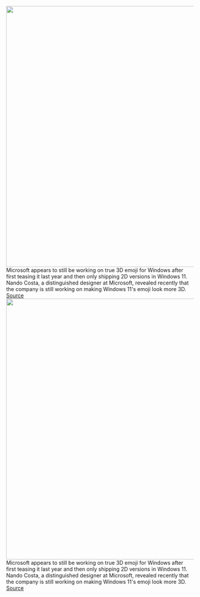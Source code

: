 <img src='https://cdn.vox-cdn.com/thumbor/n-9p_UOTRQ3cSUUiLp8dxb6O_sM=/0x0:1280x720/1200x800/filters:focal(538x258:742x462)/cdn.vox-cdn.com/uploads/chorus_image/image/70452325/3demoji.0.jpg' width='700px' /><br/>
Microsoft appears to still be working on true 3D emoji for Windows after first teasing it last year and then only shipping 2D versions in Windows 11. Nando Costa, a distinguished designer at Microsoft, revealed recently that the company is still working on making Windows 11's emoji look more 3D.
<a href='https://www.theverge.com/2022/1/31/22910171/microsoft-3d-emoji-windows-11-work'> Source <a/><img src='https://cdn.vox-cdn.com/thumbor/n-9p_UOTRQ3cSUUiLp8dxb6O_sM=/0x0:1280x720/1200x800/filters:focal(538x258:742x462)/cdn.vox-cdn.com/uploads/chorus_image/image/70452325/3demoji.0.jpg' width='700px' /><br/>
Microsoft appears to still be working on true 3D emoji for Windows after first teasing it last year and then only shipping 2D versions in Windows 11. Nando Costa, a distinguished designer at Microsoft, revealed recently that the company is still working on making Windows 11's emoji look more 3D.
<a href='https://www.theverge.com/2022/1/31/22910171/microsoft-3d-emoji-windows-11-work'> Source <a/>